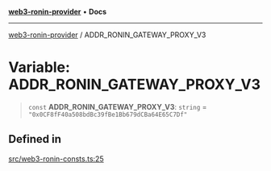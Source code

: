 [**web3-ronin-provider**](../README.md) • **Docs**

***

[web3-ronin-provider](../globals.md) / ADDR\_RONIN\_GATEWAY\_PROXY\_V3

# Variable: ADDR\_RONIN\_GATEWAY\_PROXY\_V3

> `const` **ADDR\_RONIN\_GATEWAY\_PROXY\_V3**: `string` = `"0x0CF8fF40a508bdBc39fBe1Bb679dCBa64E65C7Df"`

## Defined in

[src/web3-ronin-consts.ts:25](https://github.com/chuacw/web3-ronin-provider/blob/3fc214e27766815592deb24c85c0a23477593bed/src/web3-ronin-consts.ts#L25)
